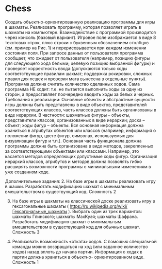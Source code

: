 # Chess
Создать объектно-ориентированную реализацию программы для игры в шахматы.
Реализовать программу, которая позволяет играть в шахматы на компьютере.
Взаимодействие с программой производится через консоль (базовый вариант). Игровое
поле изображается в виде 8 текстовых строк, плюс строки с буквенным обозначением
столбцов (см. пример на Рис. 1) и перерисовывается при каждом изменении состояния
поля. При запросе данных от пользователя программа сообщает, что ожидает от
пользователя (например, позицию фигуры для следующего хода белыми; целевую
позицию выбранной фигуры) и проверяет корректность ввода (допускаются только ходы
соответствующие правилам шахмат; поддержка рокировки, сложных правил для пешек и
проверки мата вынесена в отдельные пункты). Программа должна считать количество
сделанных ходов.
Сама программа НЕ ходит: т.е. не пытается выполнить ходы за одну из сторон, а
предоставляет поочередно вводить ходы за белых и черных.
Требования к реализации:
Основные объекты и абстрактные сущности игры должны быть представлены в виде
объектов, представителей соответствующих классов, часть классов должны быть
организованы в виде иерархии. В частности: шахматные фигуры – объекты,
представители классов, организованных в виде иерархии; доска – объект; ходы фигур –
объекты. Вся основная информация должна храниться в атрибутах объектов или классов
(например, информация о положении фигур, цвете фигур, символах, используемых для
визуализации фигур и т.п.). Основная часть функционала должна программы должна быть
организована в виде методов, закрепленных за соответствующими объектами или
классами. Например, это касается методов определяющих допустимые ходы фигур.
Организация иерархий классов, атрибутов и методов должна позволять гибко расширять
возможности программы с минимальными изменениям в уже созданном коде.

Дополнительные задания:
2. На базе игры в шахматы реализовать игру в шашки. Разработать модификацию
шахмат с минимальным вмешательством в существующий код.
Сложность 2

3. На базе игры в шахматы на классической доске реализовать игру в гексагональные
шахматы ( https://ru.wikipedia.org/wiki/Гексагональные_шахматы ). Выбрать один
из трех вариантов: шахматы Глинского; шахматы МакКуэя; шахматы Шафрана.
Разработать модификацию шахмат с минимальным вмешательством в
существующий код для обычных шахмат.
Сложность 3

5. Реализовать возможность «отката» ходов. С помощью специальной команды
можно возвращаться на ход (или заданное количество ходов) назад вплоть до
начала партии. Информация о ходах в партии должна храниться в объектно-
ориентированном виде.
Сложность 1
